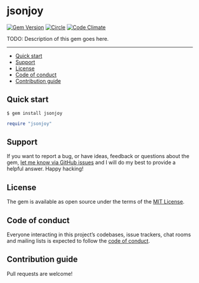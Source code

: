 # jsonjoy

[![Gem Version](https://badge.fury.io/rb/jsonjoy.svg)](https://rubygems.org/gems/jsonjoy)
[![Circle](https://circleci.com/gh/streamich/json-joy-ruby/tree/main.svg?style=shield)](https://app.circleci.com/pipelines/github/streamich/json-joy-ruby?branch=main)
[![Code Climate](https://codeclimate.com/github/streamich/json-joy-ruby/badges/gpa.svg)](https://codeclimate.com/github/streamich/json-joy-ruby)

TODO: Description of this gem goes here.

---

- [Quick start](#quick-start)
- [Support](#support)
- [License](#license)
- [Code of conduct](#code-of-conduct)
- [Contribution guide](#contribution-guide)

## Quick start

```
$ gem install jsonjoy
```

```ruby
require "jsonjoy"
```

## Support

If you want to report a bug, or have ideas, feedback or questions about the gem, [let me know via GitHub issues](https://github.com/streamich/json-joy-ruby/issues/new) and I will do my best to provide a helpful answer. Happy hacking!

## License

The gem is available as open source under the terms of the [MIT License](LICENSE.txt).

## Code of conduct

Everyone interacting in this project’s codebases, issue trackers, chat rooms and mailing lists is expected to follow the [code of conduct](CODE_OF_CONDUCT.md).

## Contribution guide

Pull requests are welcome!

